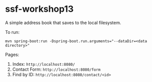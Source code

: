 # ssf-workshop13

A simple address book that saves to the local filesystem.

To run:
```
mvn spring-boot:run -Dspring-boot.run.arguments="--dataDir=<data directory>"
```

Pages:
1. Index: `http://localhost:8080/`
2. Contact Form: `http://localhost:8080/form`
3. Find by ID: `http://localhost:8080/contact/<id>`